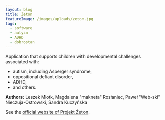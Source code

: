 ```yaml
---
layout: blog
title: Żeton
featureImage: /images/uploads/zeton.jpg
tags:
  - software
  - autyzm
  - ADHD
  - dobrostan
---
```

Application that supports children with developmental challenges associated with:

* autism, including Asperger syndrome, 
* oppositional defiant disorder,
* ADHD,
* and others.

**Authors:** Leszek Miotk, Magdalena "makneta" Rosłaniec, Paweł "Web-ski" Nieczuja-Ostrowski, Sandra Kuczyńska

See the [official website of Projekt Żeton](https://www.projekt-zeton.pl/).

